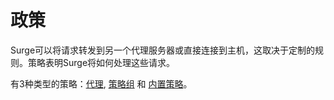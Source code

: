 # 政策

Surge可以将请求转发到另一个代理服务器或直接连接到主机，这取决于定制的规则。策略表明Surge将如何处理这些请求。

有3种类型的策略：[代理](/policy/proxy.md), [策略组](/policy/group.md) 和 [内置策略](/policy/built-in.md)。